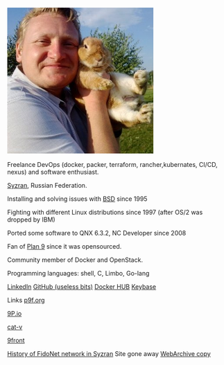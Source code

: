 ![photo](30d4538.jpg)


Freelance DevOps (docker, packer, terraform, rancher,kubernates, CI/CD, nexus) and software enthusiast.

[Syzran](https://yandex.ru/maps/-/CBFu6IGLGD), Russian Federation.

Installing and solving issues with [BSD](http://www.bsd.org) since 1995

Fighting  with different Linux distributions since 1997 (after OS/2 was dropped by IBM)

Ported some software to QNX 6.3.2, NC Developer since 2008

Fan of [Plan 9](http://p9f.org) since it was opensourced.

Community member of Docker and OpenStack.

Programming languages: shell, C, Limbo, Go-lang

[LinkedIn](https://www.linkedin.com/in/zhilkinsergey/)
[GitHub (useless bits)](https://github.com/szhilkin)
[Docker HUB](https://hub.docker.com/u/szhilkin/)
[Keybase](https://szhilkin.keybase.pub/)

Links
[p9f.org](http://p9f.org)

[9P.io](http://9p.io)

[cat-v](http://cat-v.org)

[9front](http://9front.org)

[History of FidoNet network in Syzran](http://fido7.syzran.ru/) Site gone away [WebArchive copy](http://web.archive.org/web/20220330043154/http://www.fido7.syzran.ru/)

